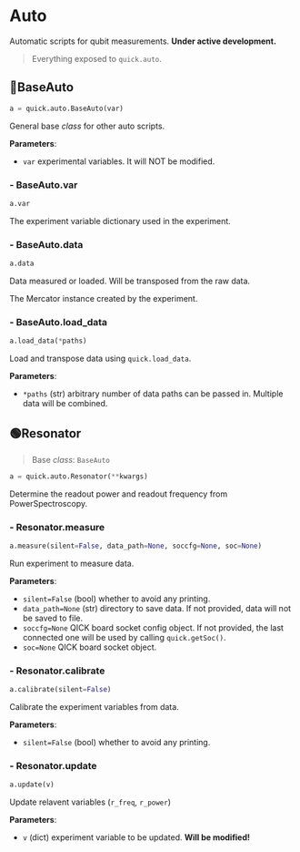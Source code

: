 # Auto

Automatic scripts for qubit measurements. **Under active development.**

> Everything exposed to `quick.auto`.

## 🔵BaseAuto

```python
a = quick.auto.BaseAuto(var)
```

General base *class* for other auto scripts.

**Parameters**:

- `var` experimental variables. It will NOT be modified.

### - BaseAuto.var

```python
a.var
```

The experiment variable dictionary used in the experiment.

### - BaseAuto.data

```python
a.data
```

Data measured or loaded. Will be transposed from the raw data.

The Mercator instance created by the experiment.

### - BaseAuto.load_data

```python
a.load_data(*paths)
```

Load and transpose data using `quick.load_data`.

**Parameters**:

- `*paths` (str) arbitrary number of data paths can be passed in. Multiple data will be combined.

## 🟢Resonator

> Base *class*: `BaseAuto`

```python
a = quick.auto.Resonator(**kwargs)
```

Determine the readout power and readout frequency from PowerSpectroscopy.

### - Resonator.measure

```python
a.measure(silent=False, data_path=None, soccfg=None, soc=None)
```

Run experiment to measure data.

**Parameters**:

- `silent=False` (bool) whether to avoid any printing.
- `data_path=None` (str) directory to save data. If not provided, data will not be saved to file.
- `soccfg=None` QICK board socket config object. If not provided, the last connected one will be used by calling `quick.getSoc()`.
- `soc=None` QICK board socket object.

### - Resonator.calibrate

```python
a.calibrate(silent=False)
```

Calibrate the experiment variables from data.

**Parameters**:

- `silent=False` (bool) whether to avoid any printing.

### - Resonator.update

```python
a.update(v)
```

Update relavent variables (`r_freq`, `r_power`)

**Parameters**:

- `v` (dict) experiment variable to be updated. **Will be modified!**

